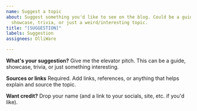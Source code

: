 ```yaml
---
name: Suggest a topic
about: Suggest something you'd like to see on the blog. Could be a guide, deep dive,
  showcase, trivia, or just a weird/interesting topic.
title: "[SUGGESTION]"
labels: Suggestion
assignees: OlliWare

---
```


**What's your suggestion?**
Give me the elevator pitch. This can be a guide, showcase, trivia, or just something interesting.

**Sources or links**
Required. Add links, references, or anything that helps explain and source the topic.

**Want credit?**
Drop your name (and a link to your socials, site, etc. if you'd like).
